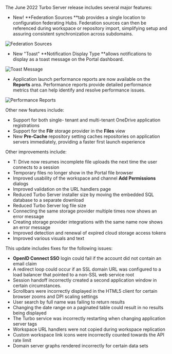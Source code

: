 The June 2022 Turbo Server release includes several major features:

- New! **Federation Sources **tab provides a single location to configuration federating Hubs. Federation sources can then be referenced during workspace or repository import, simplifying setup and assuring consistent synchronization across subdomains.


![Federation Sources](https://hub.turbo.net/images/docs/federation-sources.png)
- New "Toast" **Notification Display Type **allows notifications to display as a toast message on the Portal dashboard.


![Toast Message](https://hub.turbo.net/images/docs/toast-message-2.png)
- Application launch performance reports are now available on the **Reports** area. Performance reports provide detailed performance metrics that can help identify and resolve performance issues.


![Performance Reports](https://hub.turbo.net/images/docs/performance-reports-2.png)


Other new features include:

- Support for both single- tenant and multi-tenant OneDrive application registrations
- Support for the **Filr** storage provider in the **Files** view
- New **Pre-Cache** repository setting caches repositories on application servers immediately, providing a faster first launch experience


Other improvements include:

- T: Drive now resumes incomplete file uploads the next time the user connects to a session
- Temporary files no longer show in the Portal file browser
- Improved usability of the workspace and channel **Add Permissions** dialogs
- Improved validation on the URL handlers page
- Reduced Turbo Server installer size by moving the embedded SQL database to a separate download
- Reduced Turbo Server log file size
- Connecting the same storage provider multiple times now shows an error message
- Creating storage provider integrations with the same name now shows an error message
- Improved detection and renewal of expired cloud storage access tokens
- Improved various visuals and text


This update includes fixes for the following issues:

- **OpenID Connect SSO** login could fail if the account did not contain an email claim
- A redirect loop could occur if an SSL domain URL was configured to a load balancer that pointed to a non-SSL web service root
- Session handoff incorrectly created a second application window in certain circumstances.
- Scrollbars were incorrectly displayed in the HTML5 client for certain browser zooms and DPI scaling settings
- User search by full name was failing to return results
- Changing the date range on a paginated table could result in no results being displayed
- The Turbo service was incorrectly restarting when changing application server tags
- Workspace URL handlers were not copied during workspace replication
- Custom workspace link icons were incorrectly counted towards the API rate limit
- Domain server graphs rendered incorrectly for certain data sets



